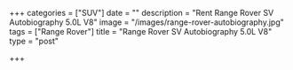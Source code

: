 +++
categories = ["SUV"]
date = ""
description = "Rent Range Rover SV Autobiography 5.0L V8"
image = "/images/range-rover-autobiography.jpg"
tags = ["Range Rover"]
title = "Range Rover SV Autobiography 5.0L V8"
type = "post"

+++
